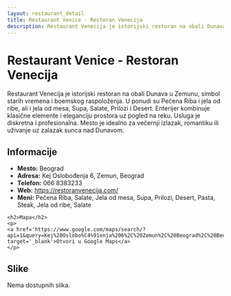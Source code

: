```yaml
---
layout: restaurant_detail
title: Restaurant Venice - Restoran Venecija
description: Restaurant Venecija je istorijski restoran na obali Dunava u Zemunu, simbol starih vremena i boemskog raspoloženja. U ponudi su Pečena Riba i jela od ribe, ali i jela od mesa, Supa, Salate, Prilozi i Desert. Enterijer kombinuje klasične elemente i eleganciju prostora uz pogled na reku. Usluga je diskretna i profesionalna. Mesto je idealno za večernji izlazak, romantiku ili uživanje uz zalazak sunca nad Dunavom.
---
```


# Restaurant Venice - Restoran Venecija
<p class="description">Restaurant Venecija je istorijski restoran na obali Dunava u Zemunu, simbol starih vremena i boemskog raspoloženja. U ponudi su Pečena Riba i jela od ribe, ali i jela od mesa, Supa, Salate, Prilozi i Desert. Enterijer kombinuje klasične elemente i eleganciju prostora uz pogled na reku. Usluga je diskretna i profesionalna. Mesto je idealno za večernji izlazak, romantiku ili uživanje uz zalazak sunca nad Dunavom.</p>

<div class="left-column text-content">
    <h2>Informacije</h2>
    <ul>
        <li><strong>Mesto:</strong> Beograd</li>
        <li><strong>Adresa:</strong> Kej Oslobođenja 6, Zemun, Beograd</li>
        <li><strong>Telefon:</strong> 066 8383233</li>
        <li><strong>Web:</strong> <a href='https://restoranvenecija.com/' target='_blank'>https://restoranvenecija.com/</a></li>
        <li><strong>Meni:</strong> Pečena Riba, Salate, Jela od mesa, Supa, Prilozi, Desert, Pasta, Steak, Jela od ribe, Salate</li>
    </ul>

    <h2>Mapa</h2>
    <p>
    <a href='https://www.google.com/maps/search/?api=1&query=Kej%20Oslobo%C4%91enja%206%2C%20Zemun%2C%20Beograd%2C%20Beograd' target='_blank'>Otvori u Google Maps</a>
    </p>
</div>

<div class="right-column">
    <h2>Slike</h2>
    <div class="images-grid">
<p>Nema dostupnih slika.</p>
    </div>
</div>